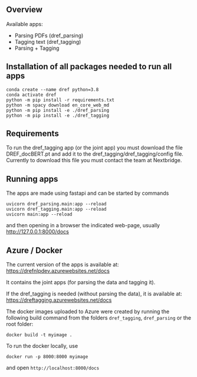## Overview

Available apps:

- Parsing PDFs (dref_parsing)
- Tagging text (dref_tagging)
- Parsing + Tagging

## Installation of all packages needed to run all apps

```
conda create --name dref python=3.8
conda activate dref
python -m pip install -r requirements.txt
python -m spacy download en_core_web_md
python -m pip install -e ./dref_parsing
python -m pip install -e ./dref_tagging
```

## Requirements

To run the dref_tagging app (or the joint app) you must download the file DREF_docBERT.pt 
and add it to the dref_tagging/dref_tagging/config file.
Currently to download this file you must contact the team at Nextbridge. 

## Running apps

The apps are made using fastapi and can be started by commands
```
uvicorn dref_parsing.main:app --reload
uvicorn dref_tagging.main:app --reload
uvicorn main:app --reload
```
and then opening in a browser the indicated web-page,
usually http://127.0.0.1:8000/docs 

## Azure / Docker

The current version of the apps is available at:
https://drefnlpdev.azurewebsites.net/docs

It contains the joint apps (for parsing the data and tagging it).

If the dref_tagging is needed (without parsing the data), it is available at:
https://dreftagging.azurewebsites.net/docs

The docker images uploaded to Azure were created 
by running the following build command from the folders 
```dref_tagging```, ```dref_parsing``` or the root folder:

```docker build -t myimage . ```

To run the docker locally, use

```docker run -p 8000:8000 myimage```

and open ```http://localhost:8000/docs```


